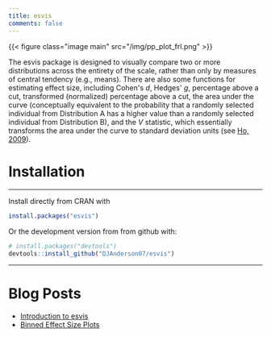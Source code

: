 ```yaml
---
title: esvis
comments: false
---
```


{{< figure class="image main" src="/img/pp_plot_frl.png" >}}

The esvis package is designed to visually compare two or more distributions across the entirety of the scale, rather than only by measures of central tendency (e.g., means). There are also some functions for estimating effect size, including Cohen's *d*, Hedges' *g*, percentage above a cut, transformed (normalized) percentage above a cut, the area under the curve (conceptually equivalent to the probability that a randomly selected individual from Distribution A has a higher value than a randomly selected individual from Distribution B), and the *V* statistic, which essentially transforms the area under the curve to standard deviation units (see [Ho, 2009](https://www.jstor.org/stable/40263526?seq=1#page_scan_tab_contents)).

# Installation
------------

Install directly from CRAN with

``` r
install.packages("esvis")
```

Or the development version from from github with:

``` r
# install.packages("devtools")
devtools::install_github("DJAnderson07/esvis")
```
------------

# Blog Posts
* [Introduction to esvis](../../post/esvis-part-1)
* [Binned Effect Size Plots](../../post/esvis-binned-effect-size-plots)
